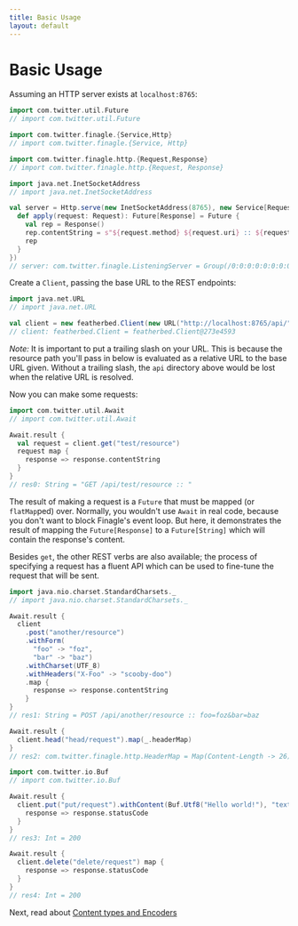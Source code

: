 ```yaml
---
title: Basic Usage
layout: default
---
```


# Basic Usage

Assuming an HTTP server exists at `localhost:8765`:

```scala
import com.twitter.util.Future
// import com.twitter.util.Future

import com.twitter.finagle.{Service,Http}
// import com.twitter.finagle.{Service, Http}

import com.twitter.finagle.http.{Request,Response}
// import com.twitter.finagle.http.{Request, Response}

import java.net.InetSocketAddress
// import java.net.InetSocketAddress

val server = Http.serve(new InetSocketAddress(8765), new Service[Request, Response] {
  def apply(request: Request): Future[Response] = Future {
    val rep = Response()
    rep.contentString = s"${request.method} ${request.uri} :: ${request.contentString}"
    rep
  }
})
// server: com.twitter.finagle.ListeningServer = Group(/0:0:0:0:0:0:0:0:8765)
```

Create a `Client`, passing the base URL to the REST endpoints:

```scala
import java.net.URL
// import java.net.URL

val client = new featherbed.Client(new URL("http://localhost:8765/api/"))
// client: featherbed.Client = featherbed.Client@273e4593
```
*Note:* It is important to put a trailing slash on your URL.  This is because the resource path you'll pass in below
is evaluated as a relative URL to the base URL given.  Without a trailing slash, the `api` directory above would be
lost when the relative URL is resolved.

Now you can make some requests:

```scala
import com.twitter.util.Await
// import com.twitter.util.Await

Await.result {
  val request = client.get("test/resource")
  request map {
    response => response.contentString
  }
}
// res0: String = "GET /api/test/resource :: "
```

The result of making a request is a `Future` that must be mapped (or `flatMap`ped) over.  Normally, you wouldn't use
`Await` in real code, because you don't want to block Finagle's event loop.  But here, it demonstrates the result of
mapping the `Future[Response]` to a `Future[String]` which will contain the response's content.

Besides `get`, the other REST verbs are also available; the process of specifying a request has a fluent API which
can be used to fine-tune the request that will be sent.

```scala
import java.nio.charset.StandardCharsets._
// import java.nio.charset.StandardCharsets._

Await.result {
  client
    .post("another/resource")
    .withForm(
      "foo" -> "foz",
      "bar" -> "baz")
    .withCharset(UTF_8)
    .withHeaders("X-Foo" -> "scooby-doo")
    .map {
      response => response.contentString
    }
}
// res1: String = POST /api/another/resource :: foo=foz&bar=baz
```

```scala
Await.result {
  client.head("head/request").map(_.headerMap)
}
// res2: com.twitter.finagle.http.HeaderMap = Map(Content-Length -> 26)
```

```scala
import com.twitter.io.Buf
// import com.twitter.io.Buf

Await.result {
  client.put("put/request").withContent(Buf.Utf8("Hello world!"), "text/plain") map {
    response => response.statusCode
  }
}
// res3: Int = 200
```

```scala
Await.result {
  client.delete("delete/request") map {
    response => response.statusCode
  }
}
// res4: Int = 200
```


Next, read about [Content types and Encoders](02-content-types-and-encoders.html)
